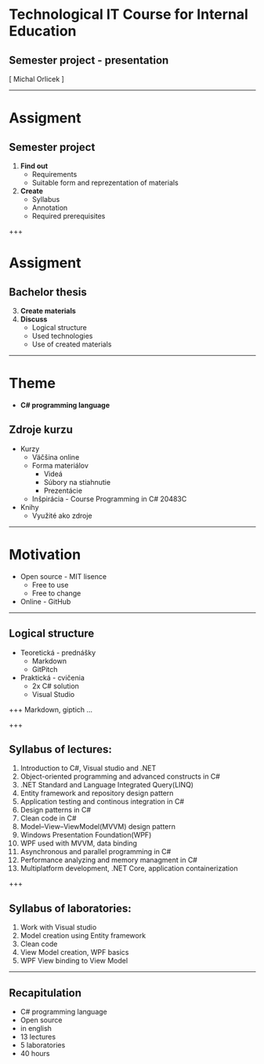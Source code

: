 ﻿# Technological IT Course for Internal Education 
## Semester project - presentation
<div class="right">
[ Michal Orlicek <xorlic00@stud.fit.vutbr.cz> ]
</div>

---
# Assigment
## **Semester project**
  1. **Find out**
     * Requirements
     * Suitable form and reprezentation of materials
  2. **Create**
     * Syllabus
     * Annotation
     * Required prerequisites

+++
# Assigment 
## **Bachelor thesis**
  3. **Create materials**
  4. **Discuss**
     * Logical structure
     * Used technologies
     * Use of created materials

---
# Theme
* **C# programming language**

## Zdroje kurzu
* Kurzy
  * Väčšina online
  * Forma materiálov
    * Videá
    * Súbory na stiahnutie
    * Prezentácie
  * Inšpirácia - Course Programming in C# 20483C
* Knihy
  * Využité ako zdroje

---
# Motivation
* Open source - MIT lisence
  * Free to use
  * Free to change
* Online - GitHub


---
## Logical structure
* Teoretická - prednášky
    * Markdown 
    * GitPitch
* Praktická - cvičenia
    * 2x C# solution
    * Visual Studio

+++
Markdown, giptich
...



+++
## Syllabus of lectures:  
1. Introduction to C#, Visual studio and .NET
2. Object-oriented programming and advanced constructs in C#
3. .NET Standard and Language Integrated Query(LINQ)
4. Entity framework and repository design pattern
5. Application testing and continous integration in C#
6. Design patterns in C#
7. Clean code in C#
8. Model–View–ViewModel(MVVM) design pattern
9. Windows Presentation Foundation(WPF)
10. WPF used with MVVM, data binding
11. Asynchronous and parallel programming in C#
12. Performance analyzing and memory managment in C#
13. Multiplatform development, .NET Core, application containerization

+++
## Syllabus of laboratories:  
1. Work with Visual studio
2. Model creation using Entity framework
3. Clean code
4. View Model creation, WPF basics
5. WPF View binding to View Model

---
## Recapitulation
* C# programming language
* Open source
* in english
* 13 lectures
* 5 laboratories
* 40 hours